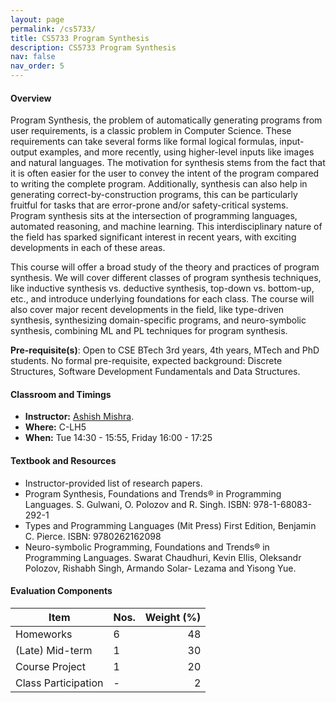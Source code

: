 ```yaml
---
layout: page
permalink: /cs5733/
title: CS5733 Program Synthesis
description: CS5733 Program Synthesis
nav: false
nav_order: 5
---
```

<!-- 
> A language that doesn't affect the way you think about
> programming is not worth knowing.

<div align="right">  
-- Alan Perlis, First recipient of Turing Award, 1966.
</div> -->

#### Overview

Program Synthesis, the problem of automatically generating programs from user requirements, is a classic problem in Computer Science. These requirements can take several forms like formal logical formulas, input-output examples, and more recently, using higher-level
inputs like images and natural languages. The motivation for synthesis stems from the fact that it is often easier for the user to convey the intent of the
program compared to writing the complete program. 
Additionally, synthesis can also help in
generating correct-by-construction programs, this can be particularly fruitful for tasks that are
error-prone and/or safety-critical systems.
Program synthesis sits at the intersection of programming languages, automated reasoning, and machine learning. This interdisciplinary nature of the field has sparked significant interest in recent years, with exciting developments in each of these areas.

This course will offer a broad study of the theory and practices of program synthesis. We will cover different classes of program synthesis techniques, like inductive synthesis vs. deductive synthesis, top-down vs. bottom-up, etc., and introduce underlying foundations for each class. The course will also cover major recent developments in the field, like type-driven synthesis, synthesizing domain-specific programs, and neuro-symbolic synthesis, combining ML and PL techniques for program synthesis.

**Pre-requisite(s)**: Open to CSE BTech 3rd years, 4th years, MTech and PhD students.
No formal pre-requisite, expected background: Discrete Structures, Software Development Fundamentals and Data Structures.

#### Classroom and Timings

* **Instructor:** [Ashish Mishra](https://aegis-iisc.github.io).
* **Where:** C-LH5 
* **When:** Tue 14:30 - 15:55, Friday 16:00 - 17:25 


#### Textbook and Resources

* Instructor-provided list of research papers.
* Program Synthesis, Foundations and Trends® in Programming Languages. 
S. Gulwani, O. Polozov and R. Singh. ISBN: 978-1-68083-292-1
* Types and Programming Languages (Mit Press) First Edition, Benjamin C. Pierce. ISBN: 9780262162098
* Neuro-symbolic Programming, Foundations and Trends® in Programming Languages. Swarat Chaudhuri, Kevin Ellis, Oleksandr Polozov, Rishabh Singh, Armando Solar- Lezama and Yisong Yue. 



#### Evaluation Components

| Item                |    Nos.  | Weight (%) |
|---------------------|----------|--------------:|
| Homeworks           |     6    |     48        |
| (Late) Mid-term     |     1    |     30        |
| Course Project      |     1    |     20        |
| Class Participation |     -    |     2         |
